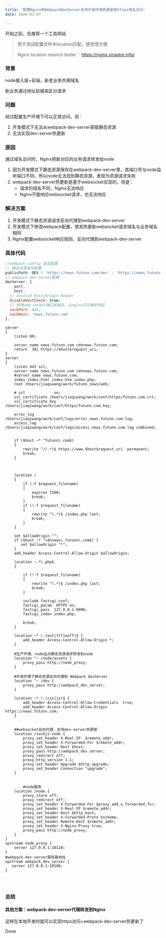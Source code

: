 ```yaml
---
title: '配置Nginx和WebpackDevServer支持开发环境热更新和https域名访问'
date: 2020-01-07

---
```


开始之前，先推荐一个工具网站

> 用于测试配置文件中location匹配，感觉很方便
>
> Nginx location mastch tester： https://nginx.viraptor.info/

### 背景

node接入层+前端，新老业务共用域名

新业务通过地址前缀来区分请求



### 问题

经过配置生产环境下可以正常访问，但：

1. 开发模式下无法从webpack-dev-server获取静态资源
2. 无法实现dev-server热更新



### 原因

通过域名访问时，Nginx把新对应的业务请求转发给node

1. 因为开发模式下静态资源保存在webpack-dev-server里，其端口号与node监听端口不同，所以node无法找到静态资源，表现为资源请求失败
2. webpack-dev-server热更新是基于websocket实现的，但是：
   - 请求的域名不同，Nginx无法响应
   - Nginx不能响应websocket请求，也无法响应



### 解决方案

1. 开发模式下静态资源请求反向代理到webpack-dev-server
2. 开发模式下修改webpack配置，使其热更新websocket请求域名与业务域名相同
3. Nginx配置websocket响应规则，反向代理到webpack-dev-server



### 具体代码

```javascript
//webpack config 追加配置
// 静态资源发布配置
publicPath: DEV ? 'https://news.futunn.com/dev' : 'https://news.futunn.com',
// webpack-dev-server配置
devServer: {
	port,
	host,
  // Invalid Host/Origin Header
  disableHostCheck: true,
  // 修改web socket端口和域名，让nginx可以解析响应
  sockPort: 443,
  sockHost: 'news.futunn.com'
},
```



```shell
server
{
    listen 80;

    server_name news.futunn.com cdnnews.futunn.com;
    return  301 https://$host$request_uri;
}
server
{
    listen 443 ssl;
    server_name news.futunn.com cdnnews.futunn.com;
    #server_name news.futunn.com;
    index index.html index.htm index.php;
    root /Users/jiaqiwang/work/futunn_news/web;
	
	# ssl             on;
    ssl_certificate /Users/jiaqiwang/work/conf/https/futunn.com.crt;
    ssl_certificate_key /Users/jiaqiwang/work/conf/https/futunn.com.key;

    error_log /Users/jiaqiwang/work/conf/logs/error_news.futunn.com.log;
    access_log /Users/jiaqiwang/work/conf/logs/access_news.futunn.com.log combined;    


    if ($host ~* ^futunn\.com$)
    {
        rewrite ^/(.*)$ https://www.$host$request_uri  permanent;
        break;
    }



    location /
    {
        if (-f $request_filename)
        {
            expires 7200;
            break;
        }
        if (!-f $request_filename)
        {
            rewrite ^(.*)$ /index.php last;
            break;
        }
    }

    set $allowOrigin "";
    if ($host ~* ^cdnnews\.futunn\.com$) {
       set $allowOrigin "*";
    }
    add_header Access-Control-Allow-Origin $allowOrigin;

    location ~.*\.php$
    {

        if (!-f $request_filename)
        {
            rewrite ^(.*)$ /index.php last;
            break;
        }

        include fastcgi.conf;
        fastcgi_param  HTTPS on;
        fastcgi_pass  127.0.0.1:9000;
        fastcgi_index index.php;

        break;
    }
    
    location ~* \.(eot|ttf|woff)$ {
        add_header Access-Control-Allow-Origin *;
    }
    
    #生产环境，node站点静态资源请求转发到node
    location ^~ /node/assets {
        proxy_pass http://node_proxy;
    }

    #开发环境下静态资源反向代理到 Webpack devServer
    location ^~ /dev {
        proxy_pass http://webpack_dev_server;
    }
		
    location ~* \.(css|js)$ {
	    add_header Access-Control-Allow-Credentials  true;
        add_header Access-Control-Allow-Origin https://news.futunn.com;
    }

    
    ##websocket反向代理，支持dev-server热更新
    location /sockjs-node {
        proxy_set_header X-Real-IP  $remote_addr;
        proxy_set_header X-Forwarded-For $remote_addr;
        proxy_set_header Host $host;
        proxy_pass http://webpack_dev_server;
        proxy_redirect off;
      	proxy_http_version 1.1;
        proxy_set_header Upgrade $http_upgrade;
        proxy_set_header Connection "upgrade";  
    }

    
		#node服务
    location /node {
        proxy_store off;
        proxy_redirect off;
        proxy_set_header X-Forwarded-For $proxy_add_x_forwarded_for;
        proxy_set_header X-Real-IP $remote_addr;
        proxy_set_header Host $http_host;
        proxy_set_header X-Forwarded-Proto $scheme;
        proxy_set_header Remote-Host $remote_addr;
        proxy_set_header X-Nginx-Proxy true;
        proxy_pass http://node_proxy;
    }
}
upstream node_proxy {
    server 127.0.0.1:10110;
}
#webpack-dev-server服务器地址
upstream webpack_dev_server {
   server 127.0.0.1:10100;
}




```



### 总结

#### 其他方案：webpack-dev-server代理转发到Nginx



这样在本地开发时就可以实现https访问+webpack-dev-server热更新了

Done

